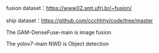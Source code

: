 fusion dataset：https://www02.smt.ufrj.br/~fusion/

ship dataset：https://github.com/ccchhhy/code/tree/master


The GAM-DenseFuse-main is image fusion

The  yolov7-main NWD is Object detection
